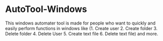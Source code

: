 # AutoTool-Windows
This windows automater tool is made for people who want to quickly and easily perform functions in windows like (1. Create user 2. Create folder 3. Delete folder 4. Delete User 5. Create text file 6. Delete text file) and more.
